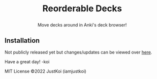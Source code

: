 # <p align="center">Reorderable Decks</p>

<p align="center">Move decks around in Anki's deck browser!</p>

## Installation

Not publicly released yet but changes/updates can be viewed over [here](https://github.com/iamjustkoi/ReorderableDecks/releases).

[//]: # (Install from [Anki-Web]&#40;https://ankiweb.net/shared/info/__ADDON_ID__&#41;  )

[//]: # (Or go to "Tools -> Add-ons -> Get Add-ons..." and paste these numbers in:)

[//]: # (> [__ADDON_ID__])

[//]: # (#### Bugs/Issues:)

[//]: # ()
[//]: # (Please post any issues or feedback you might have on [GitHub]&#40;https://github.com/iamjustkoi/ReorderableDecks/issues&#41;.)

[//]: # (<br></br>)

Have a great day! -koi

MIT License ©2022 JustKoi (iamjustkoi)

